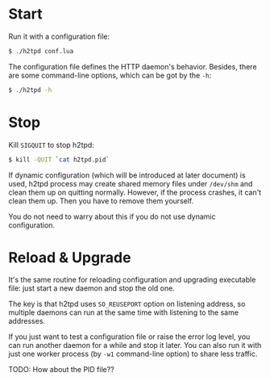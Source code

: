# Start

Run it with a configuration file:

```bash
$ ./h2tpd conf.lua
```

The configuration file defines the HTTP daemon's behavior. Besides, there are
some command-line options, which can be got by the `-h`:

```bash
$ ./h2tpd -h
```

# Stop

Kill `SIGQUIT` to stop h2tpd:

```bash
$ kill -QUIT `cat h2tpd.pid`
```

If dynamic configuration (which will be introduced at later document) is used,
h2tpd process may create shared memory files under `/dev/shm` and clean them
up on quitting normally. However, if the process crashes, it can't clean them up.
Then you have to remove them yourself.

You do not need to warry about this if you do not use dynamic configuration.


# Reload & Upgrade

It's the same routine for reloading configuration and upgrading executable file:
just start a new daemon and stop the old one.

The key is that h2tpd uses `SO_REUSEPORT` option on listening address, so multiple
daemons can run at the same time with listening to the same addresses.

If you just want to test a configuration file or raise the error log level, you can
run another daemon for a while and stop it later. You can also run it with just
one worker process (by `-w1` command-line option) to share less traffic.

TODO: How about the PID file??
